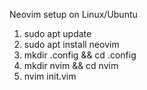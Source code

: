 Neovim setup on Linux/Ubuntu

1. sudo apt update
2. sudo apt install neovim
3. mkdir .config && cd .config
4. mkdir nvim && cd nvim
5. nvim init.vim
